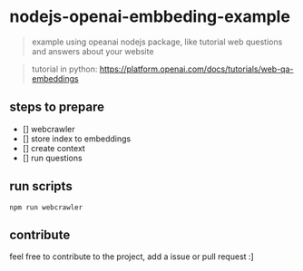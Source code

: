 # nodejs-openai-embbeding-example

 > example using opeanai nodejs package, like tutorial web questions and answers about your website

 > tutorial in python: https://platform.openai.com/docs/tutorials/web-qa-embeddings

## steps to prepare

 * [] webcrawler
 * [] store index to embeddings
 * [] create context
 * [] run questions

## run scripts

 ``npm run webcrawler``

## contribute

 feel free to contribute to the project, add a issue or pull request :]
